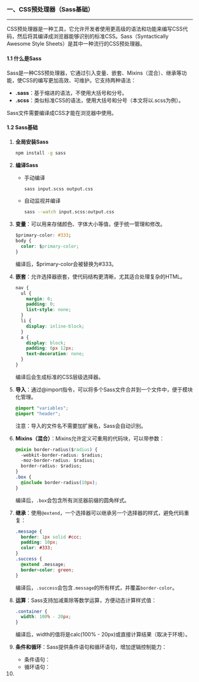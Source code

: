 ### 一、CSS预处理器（Sass基础）

---

CSS预处理器是一种工具，它允许开发者使用更高级的语法和功能来编写CSS代码，然后将其编译成浏览器能够识别的标准CSS。Sass（Syntactically Awesome Style Sheets）是其中一种流行的CSS预处理器。

#### 1.1 什么是Sass

Sass是一种CSS预处理器，它通过引入变量、嵌套、Mixins（混合）、继承等功能，使CSS的编写更加高效、可维护。它支持两种语法：

- **.sass**：基于缩进的语法，不使用大括号和分号。
- **.scss**：类似标准CSS的语法，使用大括号和分号（本文将以.scss为例）。

Sass文件需要编译成CSS才能在浏览器中使用。

#### 1.2 Sass基础

1. **全局安装Sass**

   ```sh
   npm install -g sass
   ```

2. **编译Sass**

   - 手动编译

     ```sh
     sass input.scss output.css
     ```

   - 自动监视并编译

     ```sh
     sass --watch input.scss:output.css
     ```

3. **变量**：可以用来存储颜色、字体大小等值，便于统一管理和修改。

   ```css
   $primary-color: #333;
   body {
     color: $primary-color;
   }
   ```

   编译后，$primary-color会被替换为#333。

4. **嵌套**：允许选择器嵌套，使代码结构更清晰，尤其适合处理复杂的HTML。

   ```css
   nav {
     ul {
       margin: 0;
       padding: 0;
       list-style: none;
     }
     li {
       display: inline-block;
     }
     a {
       display: block;
       padding: 6px 12px;
       text-decoration: none;
     }
   }
   ```

   编译后会生成标准的CSS层级选择器。

5. **导入**：通过@import指令，可以将多个Sass文件合并到一个文件中，便于模块化管理。

   ```css
   @import "variables";
   @import "header";
   ```

   注意：导入的文件名不需要加扩展名，Sass会自动识别。

6. **Mixins（混合）**：Mixins允许定义可重用的代码块，可以带参数：

   ```css
   @mixin border-radius($radius) {
     -webkit-border-radius: $radius;
     -moz-border-radius: $radius;
     border-radius: $radius;
   }
   .box {
     @include border-radius(10px);
   }
   ```

   编译后，`.box`会包含所有浏览器前缀的圆角样式。

7. **继承**：使用`@extend`，一个选择器可以继承另一个选择器的样式，避免代码重复：

   ```css
   .message {
     border: 1px solid #ccc;
     padding: 10px;
     color: #333;
   }
   .success {
     @extend .message;
     border-color: green;
   }
   ```

   编译后，`.success`会包含`.message`的所有样式，并覆盖`border-color`。

8. **运算**：Sass支持加减乘除等数学运算，方便动态计算样式值：

   ```css
   .container {
     width: 100% - 20px;
   }
   ```

   编译后，width的值将是calc(100% - 20px)或直接计算结果（取决于环境）。

9. **条件和循环**：Sass提供条件语句和循环语句，增加逻辑控制能力：

   - 条件语句：
   - 循环语句：

10. 








































































































































